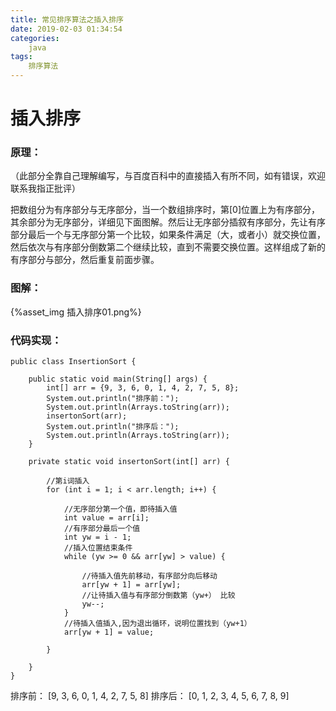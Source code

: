 ```yaml
---
title: 常见排序算法之插入排序
date: 2019-02-03 01:34:54
categories:
	java
tags:
    排序算法
---
```


# 插入排序

### 原理：

（此部分全靠自己理解编写，与百度百科中的直接插入有所不同，如有错误，欢迎联系我指正批评）

把数组分为有序部分与无序部分，当一个数组排序时，第[0]位置上为有序部分，其余部分为无序部分，详细见下面图解。然后让无序部分插叙有序部分，先让有序部分最后一个与无序部分第一个比较，如果条件满足（大，或者小）就交换位置，然后依次与有序部分倒数第二个继续比较，直到不需要交换位置。这样组成了新的有序部分与部分，然后重复前面步骤。

### 图解：

{%asset_img 插入排序01.png%}

### 代码实现：

```
public class InsertionSort {

    public static void main(String[] args) {
        int[] arr = {9, 3, 6, 0, 1, 4, 2, 7, 5, 8};
        System.out.println("排序前：");
        System.out.println(Arrays.toString(arr));
        insertonSort(arr);
        System.out.println("排序后：");
        System.out.println(Arrays.toString(arr));
    }

    private static void insertonSort(int[] arr) {

        //第i词插入
        for (int i = 1; i < arr.length; i++) {

            //无序部分第一个值，即待插入值
            int value = arr[i];
            //有序部分最后一个值
            int yw = i - 1;
            //插入位置结束条件
            while (yw >= 0 && arr[yw] > value) {

                //待插入值先前移动，有序部分向后移动
                arr[yw + 1] = arr[yw];
                //让待插入值与有序部分倒数第（yw+） 比较
                yw--;
            }
            //待插入值插入,因为退出循环，说明位置找到（yw+1）
            arr[yw + 1] = value;

        }

    }
}

```

排序前：
[9, 3, 6, 0, 1, 4, 2, 7, 5, 8]
排序后：
[0, 1, 2, 3, 4, 5, 6, 7, 8, 9]





